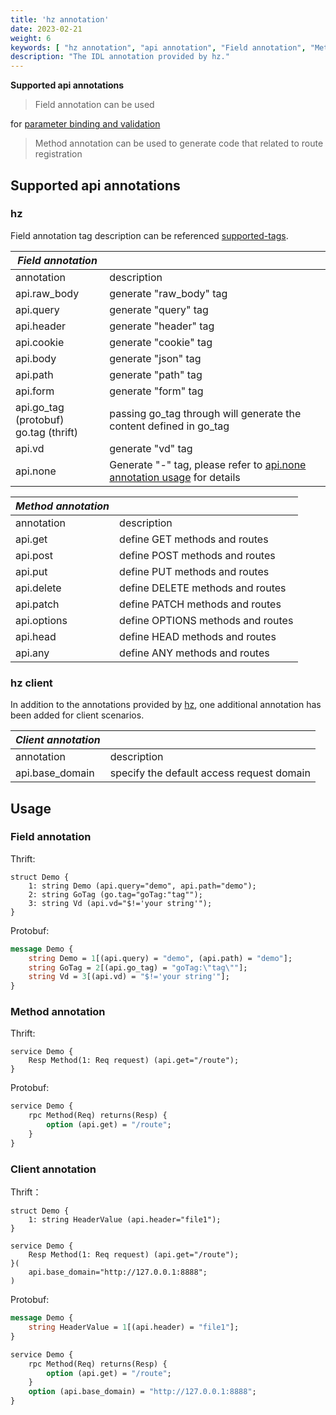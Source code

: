 ```yaml
---
title: 'hz annotation'
date: 2023-02-21
weight: 6
keywords: [ "hz annotation", "api annotation", "Field annotation", "Method annotation" ]
description: "The IDL annotation provided by hz."
---
```


**Supported api annotations**

> Field annotation can be used
>
for [parameter binding and validation](/docs/hertz/tutorials/basic-feature/binding-and-validate/)
>
> Method annotation can be used to generate code that related to route registration

## Supported api annotations

### hz

Field annotation tag description can be
referenced [supported-tags](/docs/hertz/tutorials/basic-feature/binding-and-validate/#supported-tags).

| _Field annotation_                       |                                                                                                                                 |
|------------------------------------------|---------------------------------------------------------------------------------------------------------------------------------|
| annotation                               | description                                                                                                                     |
| api.raw_body                             | generate "raw_body" tag                                                                                                         |
| api.query                                | generate "query" tag                                                                                                            |
| api.header                               | generate "header" tag                                                                                                           |
| api.cookie                               | generate "cookie" tag                                                                                                           |
| api.body                                 | generate "json" tag                                                                                                             |
| api.path                                 | generate "path" tag                                                                                                             |
| api.form                                 | generate "form" tag                                                                                                             |
| api.go_tag (protobuf)<br>go.tag (thrift) | passing go_tag through will generate the content defined in go_tag                                                              |
| api.vd                                   | generate "vd" tag                                                                                                               |
| api.none                                 | Generate "-" tag, please refer to [api.none annotation usage](/docs/hertz/tutorials/toolkit/more-feature/api_none/) for details |

| _Method annotation_ |                                   |
|---------------------|-----------------------------------|
| annotation          | description                       |
| api.get             | define GET methods and routes     |
| api.post            | define POST methods and routes    |
| api.put             | define PUT methods and routes     |
| api.delete          | define DELETE methods and routes  |
| api.patch           | define PATCH methods and routes   |
| api.options         | define OPTIONS methods and routes |
| api.head            | define HEAD methods and routes    |
| api.any             | define ANY methods and routes     |

### hz client

In addition to the annotations provided by [hz](#hz), one additional annotation has been added for client scenarios.

| _Client annotation_ |                                           |
|---------------------|-------------------------------------------|
| annotation          | description                               |
| api.base_domain     | specify the default access request domain |

## Usage

### Field annotation

Thrift:

```thrift
struct Demo {
    1: string Demo (api.query="demo", api.path="demo");
    2: string GoTag (go.tag="goTag:"tag"");
    3: string Vd (api.vd="$!='your string'");
}
```

Protobuf:

```protobuf
message Demo {
    string Demo = 1[(api.query) = "demo", (api.path) = "demo"];
    string GoTag = 2[(api.go_tag) = "goTag:\"tag\""];
    string Vd = 3[(api.vd) = "$!='your string'"];
}
```

### Method annotation

Thrift:

```thrift
service Demo {
    Resp Method(1: Req request) (api.get="/route");
}
```

Protobuf:

```protobuf
service Demo {
    rpc Method(Req) returns(Resp) {
        option (api.get) = "/route";
    }
}
```

### Client annotation

Thrift：

```thrift
struct Demo {
    1: string HeaderValue (api.header="file1");
}

service Demo {
    Resp Method(1: Req request) (api.get="/route");
}(
    api.base_domain="http://127.0.0.1:8888";
)
```

Protobuf:

```protobuf
message Demo {
    string HeaderValue = 1[(api.header) = "file1"];
}

service Demo {
    rpc Method(Req) returns(Resp) {
        option (api.get) = "/route";
    }
    option (api.base_domain) = "http://127.0.0.1:8888";
}
```
